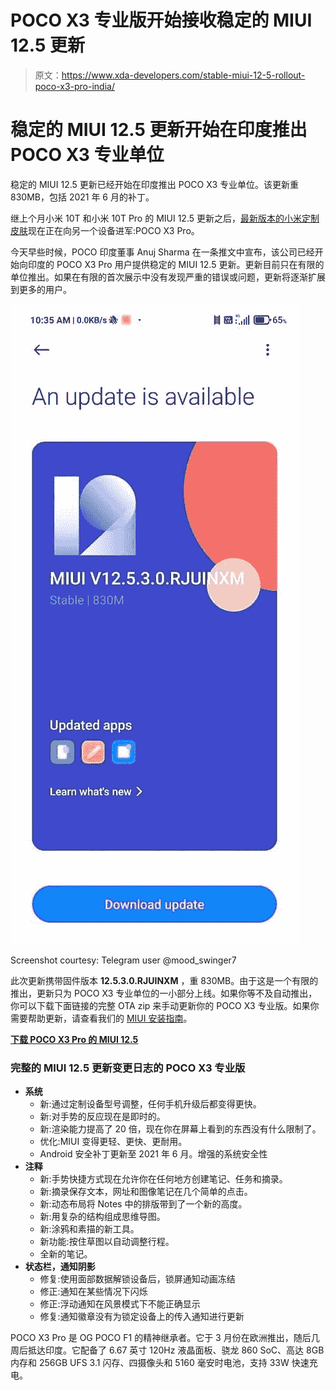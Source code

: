 # POCO X3 专业版开始接收稳定的 MIUI 12.5 更新

> 原文：<https://www.xda-developers.com/stable-miui-12-5-rollout-poco-x3-pro-india/>

# 稳定的 MIUI 12.5 更新开始在印度推出 POCO X3 专业单位

稳定的 MIUI 12.5 更新已经开始在印度推出 POCO X3 专业单位。该更新重 830MB，包括 2021 年 6 月的补丁。

继上个月小米 10T 和小米 10T Pro 的 MIUI 12.5 更新之后，[最新版本的小米定制皮肤](https://www.xda-developers.com/xiaomi-announces-miui-12-5-mi-redmi-smartphones/)现在正在向另一个设备进军:POCO X3 Pro。

今天早些时候，POCO 印度董事 Anuj Sharma 在一条推文中宣布，该公司已经开始向印度的 POCO X3 Pro 用户提供稳定的 MIUI 12.5 更新。更新目前只在有限的单位推出。如果在有限的首次展示中没有发现严重的错误或问题，更新将逐渐扩展到更多的用户。

 <picture>![MIUI 12.5 update prompt on POCO X3 Pro](img/7f0594a81f78ec997ecb9f08c48d2a1d.png)</picture> 

Screenshot courtesy: Telegram user @mood_swinger7

此次更新携带固件版本 **12.5.3.0.RJUINXM** ，重 830MB。由于这是一个有限的推出，更新只为 POCO X3 专业单位的一小部分上线。如果你等不及自动推出，你可以下载下面链接的完整 OTA zip 来手动更新你的 POCO X3 专业版。如果你需要帮助更新，请查看我们的 [MIUI 安装指南](https://www.xda-developers.com/how-to-install-stock-official-miui-android-update-xiaomi-mi-redmi-smartphones/)。

**[下载 POCO X3 Pro 的 MIUI 12.5](https://bigota.d.miui.com/V12.5.3.0.RJUINXM/miui_VAYUINGlobal_V12.5.3.0.RJUINXM_eec8e9ea1a_11.0.zip)**

### 完整的 MIUI 12.5 更新变更日志的 POCO X3 专业版

*   **系统**
    *   新:通过定制设备型号调整，任何手机升级后都变得更快。
    *   新:对手势的反应现在是即时的。
    *   新:渲染能力提高了 20 倍，现在你在屏幕上看到的东西没有什么限制了。
    *   优化:MIUI 变得更轻、更快、更耐用。
    *   Android 安全补丁更新至 2021 年 6 月。增强的系统安全性
*   **注释**
    *   新:手势快捷方式现在允许你在任何地方创建笔记、任务和摘录。
    *   新:摘录保存文本，网址和图像笔记在几个简单的点击。
    *   新:动态布局将 Notes 中的排版带到了一个新的高度。
    *   新:用复杂的结构组成思维导图。
    *   新:涂鸦和素描的新工具。
    *   新功能:按住草图以自动调整行程。
    *   全新的笔记。
*   **状态栏，通知阴影**
    *   修复:使用面部数据解锁设备后，锁屏通知动画冻结
    *   修正:通知在某些情况下闪烁
    *   修正:浮动通知在风景模式下不能正确显示
    *   修复:通知徽章没有为锁定设备上的传入通知进行更新

POCO X3 Pro 是 OG POCO F1 的精神继承者。它于 3 月份在欧洲推出，随后几周后抵达印度。它配备了 6.67 英寸 120Hz 液晶面板、骁龙 860 SoC、高达 8GB 内存和 256GB UFS 3.1 闪存、四摄像头和 5160 毫安时电池，支持 33W 快速充电。